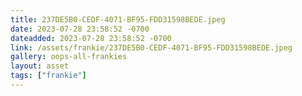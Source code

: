 ```yaml
---
title: 237DE5B0-CEDF-4071-BF95-FDD31598BEDE.jpeg
date: 2023-07-28 23:58:52 -0700
dateadded: 2023-07-28 23:58:52 -0700
link: /assets/frankie/237DE5B0-CEDF-4071-BF95-FDD31598BEDE.jpeg
gallery: oops-all-frankies
layout: asset
tags: ["frankie"]
--- 
```

